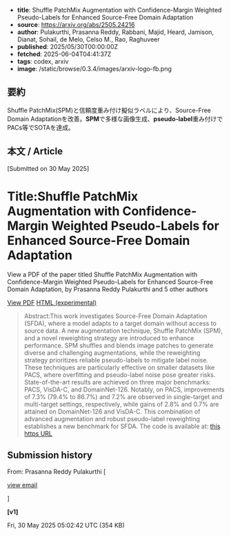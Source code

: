 <!-- metadata -->
- **title**: Shuffle PatchMix Augmentation with Confidence-Margin Weighted Pseudo-Labels for Enhanced Source-Free Domain Adaptation
- **source**: https://arxiv.org/abs/2505.24216
- **author**: Pulakurthi, Prasanna Reddy, Rabbani, Majid, Heard, Jamison, Dianat, Sohail, de Melo, Celso M., Rao, Raghuveer
- **published**: 2025/05/30T00:00:00Z
- **fetched**: 2025-06-04T04:41:37Z
- **tags**: codex, arxiv
- **image**: /static/browse/0.3.4/images/arxiv-logo-fb.png

## 要約
Shuffle PatchMix(SPM)と信頼度重み付け擬似ラベルにより、Source-Free Domain Adaptationを改善。**SPM**で多様な画像生成、**pseudo-label**重み付けでPACs等でSOTAを達成。

## 本文 / Article
[Submitted on 30 May 2025]

Title:Shuffle PatchMix Augmentation with Confidence-Margin Weighted Pseudo-Labels for Enhanced Source-Free Domain Adaptation
============================================================================================================================

View a PDF of the paper titled Shuffle PatchMix Augmentation with Confidence-Margin Weighted Pseudo-Labels for Enhanced Source-Free Domain Adaptation, by Prasanna Reddy Pulakurthi and 5 other authors

[View PDF](/pdf/2505.24216)
[HTML (experimental)](https://arxiv.org/html/2505.24216v1)
> Abstract:This work investigates Source-Free Domain Adaptation (SFDA), where a model adapts to a target domain without access to source data. A new augmentation technique, Shuffle PatchMix (SPM), and a novel reweighting strategy are introduced to enhance performance. SPM shuffles and blends image patches to generate diverse and challenging augmentations, while the reweighting strategy prioritizes reliable pseudo-labels to mitigate label noise. These techniques are particularly effective on smaller datasets like PACS, where overfitting and pseudo-label noise pose greater risks. State-of-the-art results are achieved on three major benchmarks: PACS, VisDA-C, and DomainNet-126. Notably, on PACS, improvements of 7.3% (79.4% to 86.7%) and 7.2% are observed in single-target and multi-target settings, respectively, while gains of 2.8% and 0.7% are attained on DomainNet-126 and VisDA-C. This combination of advanced augmentation and robust pseudo-label reweighting establishes a new benchmark for SFDA. The code is available at: [this https URL](https://github.com/PrasannaPulakurthi/SPM)

Submission history
------------------

From: Prasanna Reddy Pulakurthi [

[view email](/show-email/4bf2ec67/2505.24216)

]

**[v1]**

Fri, 30 May 2025 05:02:42 UTC (354 KB)
